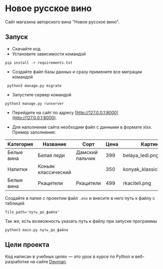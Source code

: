 # Новое русское вино

Сайт магазина авторского вина "Новое русское вино".

## Запуск

- Скачайте код
- Установите зависимости командой 
```
pip install -r requirements.txt
```
- Создайте файл базы данных и сразу примените все миграции командой
```
 python3 manage.py migrate
```
- Запустите сервер командой
```
python3 manage.py runserver
```
- Перейдите на сайт по адресу [http://127.0.0.1:8000](http://127.0.0.1:8000).

- Для наполнения сайта необходим файл с данными в формате xlsx.<br>
Пример заполнения:

| Категория  | Название            | Сорт            | Цена | Картинка                 | Акция                |
|------------|---------------------|-----------------|------|--------------------------|----------------------|
| Белые вина | Белая леди          | Дамский пальчик | 399  | belaya_ledi.png          | Выгодное предложение |
| Напитки    | Коньяк классический |                 | 350  | konyak_klassicheskyi.png |                      |
| Белые вина | Ркацители           | Ркацители       | 499  | rkaciteli.png            |                      |

Создайте в папке с проектом файл `.env` и внесите в него путь к файлу с таблицей
```
file_path='путь_до_файла'
```
Так же, есть возможность указать путь к файлу при запуске программы 
```
python3 main.py путь_до_файла
```

## Цели проекта

Код написан в учебных целях — это урок в курсе по Python и веб-разработке на сайте [Devman](https://dvmn.org).
